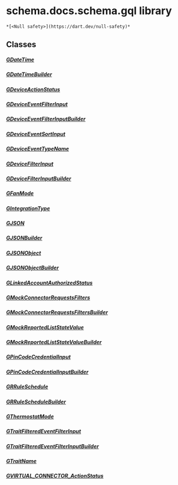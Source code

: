 


# schema.docs.schema.gql library






    *[<Null safety>](https://dart.dev/null-safety)*





## Classes

##### [GDateTime](../third_party_yonomi_graphql_schema___generated___schema.docs.schema.gql/GDateTime-class.md)



 


##### [GDateTimeBuilder](../third_party_yonomi_graphql_schema___generated___schema.docs.schema.gql/GDateTimeBuilder-class.md)



 


##### [GDeviceActionStatus](../third_party_yonomi_graphql_schema___generated___schema.docs.schema.gql/GDeviceActionStatus-class.md)



 


##### [GDeviceEventFilterInput](../third_party_yonomi_graphql_schema___generated___schema.docs.schema.gql/GDeviceEventFilterInput-class.md)



 


##### [GDeviceEventFilterInputBuilder](../third_party_yonomi_graphql_schema___generated___schema.docs.schema.gql/GDeviceEventFilterInputBuilder-class.md)



 


##### [GDeviceEventSortInput](../third_party_yonomi_graphql_schema___generated___schema.docs.schema.gql/GDeviceEventSortInput-class.md)



 


##### [GDeviceEventTypeName](../third_party_yonomi_graphql_schema___generated___schema.docs.schema.gql/GDeviceEventTypeName-class.md)



 


##### [GDeviceFilterInput](../third_party_yonomi_graphql_schema___generated___schema.docs.schema.gql/GDeviceFilterInput-class.md)



 


##### [GDeviceFilterInputBuilder](../third_party_yonomi_graphql_schema___generated___schema.docs.schema.gql/GDeviceFilterInputBuilder-class.md)



 


##### [GFanMode](../third_party_yonomi_graphql_schema___generated___schema.docs.schema.gql/GFanMode-class.md)



 


##### [GIntegrationType](../third_party_yonomi_graphql_schema___generated___schema.docs.schema.gql/GIntegrationType-class.md)



 


##### [GJSON](../third_party_yonomi_graphql_schema___generated___schema.docs.schema.gql/GJSON-class.md)



 


##### [GJSONBuilder](../third_party_yonomi_graphql_schema___generated___schema.docs.schema.gql/GJSONBuilder-class.md)



 


##### [GJSONObject](../third_party_yonomi_graphql_schema___generated___schema.docs.schema.gql/GJSONObject-class.md)



 


##### [GJSONObjectBuilder](../third_party_yonomi_graphql_schema___generated___schema.docs.schema.gql/GJSONObjectBuilder-class.md)



 


##### [GLinkedAccountAuthorizedStatus](../third_party_yonomi_graphql_schema___generated___schema.docs.schema.gql/GLinkedAccountAuthorizedStatus-class.md)



 


##### [GMockConnectorRequestsFilters](../third_party_yonomi_graphql_schema___generated___schema.docs.schema.gql/GMockConnectorRequestsFilters-class.md)



 


##### [GMockConnectorRequestsFiltersBuilder](../third_party_yonomi_graphql_schema___generated___schema.docs.schema.gql/GMockConnectorRequestsFiltersBuilder-class.md)



 


##### [GMockReportedListStateValue](../third_party_yonomi_graphql_schema___generated___schema.docs.schema.gql/GMockReportedListStateValue-class.md)



 


##### [GMockReportedListStateValueBuilder](../third_party_yonomi_graphql_schema___generated___schema.docs.schema.gql/GMockReportedListStateValueBuilder-class.md)



 


##### [GPinCodeCredentialInput](../third_party_yonomi_graphql_schema___generated___schema.docs.schema.gql/GPinCodeCredentialInput-class.md)



 


##### [GPinCodeCredentialInputBuilder](../third_party_yonomi_graphql_schema___generated___schema.docs.schema.gql/GPinCodeCredentialInputBuilder-class.md)



 


##### [GRRuleSchedule](../third_party_yonomi_graphql_schema___generated___schema.docs.schema.gql/GRRuleSchedule-class.md)



 


##### [GRRuleScheduleBuilder](../third_party_yonomi_graphql_schema___generated___schema.docs.schema.gql/GRRuleScheduleBuilder-class.md)



 


##### [GThermostatMode](../third_party_yonomi_graphql_schema___generated___schema.docs.schema.gql/GThermostatMode-class.md)



 


##### [GTraitFilteredEventFilterInput](../third_party_yonomi_graphql_schema___generated___schema.docs.schema.gql/GTraitFilteredEventFilterInput-class.md)



 


##### [GTraitFilteredEventFilterInputBuilder](../third_party_yonomi_graphql_schema___generated___schema.docs.schema.gql/GTraitFilteredEventFilterInputBuilder-class.md)



 


##### [GTraitName](../third_party_yonomi_graphql_schema___generated___schema.docs.schema.gql/GTraitName-class.md)



 


##### [GVIRTUAL_CONNECTOR_ActionStatus](../third_party_yonomi_graphql_schema___generated___schema.docs.schema.gql/GVIRTUAL_CONNECTOR_ActionStatus-class.md)



 















